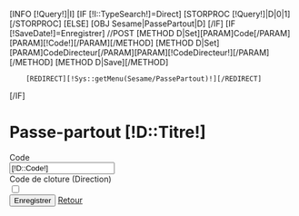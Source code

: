 [INFO [!Query!]|I]
[IF [!I::TypeSearch!]=Direct]
    [STORPROC [!Query!]|D|0|1][/STORPROC]
[ELSE]
        [OBJ Sesame|PassePartout|D]
[/IF]
[IF [!SaveDate!]=Enregistrer]
        //POST
        [METHOD D|Set][PARAM]Code[/PARAM][PARAM][!Code!][/PARAM][/METHOD]
        [METHOD D|Set][PARAM]CodeDirecteur[/PARAM][PARAM][!CodeDirecteur!][/PARAM][/METHOD]
        [METHOD D|Save][/METHOD]

        [REDIRECT][!Sys::getMenu(Sesame/PassePartout)!][/REDIRECT]
[/IF]
<h1>Passe-partout [!D::Titre!]</h1>
<form class="form-horizontal" method="POST">
  <div class="form-group">
    <label class="col-sm-2 control-label">Code</label>
    <div class="col-sm-10">
        <input type="text" name="Code" value="[!D::Code!]" class="form-control">
    </div>
  </div>
  <div class="form-group">
      <label class="col-sm-2 control-label">Code de cloture (Direction)</label>
      <div class="col-sm-10">
          <input type="checkbox" name="CodeDirecteur" value="1" class="form-control" [IF [!D::CodeDirecteur!]]checked="checked"[/IF]>
      </div>
  </div>
    <div class="form-group">
        <label class="col-sm-2 control-label"></label>
        <div class="col-sm-10">
            <input type="submit" name="SaveDate" value="Enregistrer" class="btn btn-success"/>
            <a href="/[!Sys::CurrentMenu::Url!]" class="btn btn-danger">Retour</a>
        </div>
    </div>
</form>

